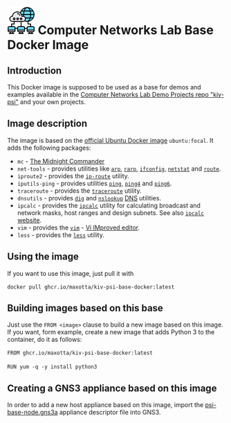 # ![PSI Logo](images/icon-64-net.png) Computer Networks Lab Base Docker Image

## Introduction

This Docker image is supposed to be used as a base for demos and examples available in the [Computer Networks Lab Demo Projects repo "kiv-psi"](https://github.com/maxotta/kiv-psi) and your own projects.

## Image description

The image is based on the [official Ubuntu Docker image](https://hub.docker.com/_/ubuntu) `ubuntu:focal`.
It adds the following packages:
* `mc` - [The Midnight Commander](https://en.wikipedia.org/wiki/Midnight_Commander)
* `net-tools` - provides utilities like [`arp`](http://manpages.ubuntu.com/manpages/focal/en/man8/arp.8.html), [`rarp`](http://manpages.ubuntu.com/manpages/focal/en/man8/rarp.8.html), [`ifconfig`](http://manpages.ubuntu.com/manpages/focal/en/man8/ifconfig.8.html), [`netstat`](http://manpages.ubuntu.com/manpages/focal/en/man8/netstat.8.html) and [`route`](http://manpages.ubuntu.com/manpages/focal/en/man8/route.8.html).
* `iproute2` - provides the [`ip-route`](http://manpages.ubuntu.com/manpages/focal/en/man8/ip-route.8.html) utility.
* `iputils-ping` - provides utilities [`ping`](http://manpages.ubuntu.com/manpages/focal/en/man8/ping.8.html), [`ping4`](http://manpages.ubuntu.com/manpages/focal/en/man8/ping4.8.html) and [`ping6`](http://manpages.ubuntu.com/manpages/focal/en/man8/ping6.8.html).
* `traceroute` - provides the [`traceroute`](http://manpages.ubuntu.com/manpages/focal/en/man1/traceroute.db.1.html) utility.
* `dnsutils` - provides [`dig`](http://manpages.ubuntu.com/manpages/focal/en/man1/dig.1.html) and [`nslookup`](http://manpages.ubuntu.com/manpages/focal/en/man1/nslookup.1.html) [DNS](https://en.wikipedia.org/wiki/Domain_Name_System) utilities.
* `ipcalc` - provides the [`ipcalc`](http://manpages.ubuntu.com/manpages/focal/en/man1/ipcalc.1.html) utility for calculating broadcast and network masks, host ranges and design subnets. See also [`ipcalc` website](http://jodies.de/ipcalc).
* `vim` - provides the [`vim`](http://manpages.ubuntu.com/manpages/focal/en/man1/vim.1.html) - [Vi IMproved editor](https://en.wikipedia.org/wiki/Vim_(text_editor)).
* `less` - provides the [`less`](http://manpages.ubuntu.com/manpages/focal/en/man1/less.1.html) utility.

## Using the image

If you want to use this image, just pull it with
```
docker pull ghcr.io/maxotta/kiv-psi-base-docker:latest
```

## Building images based on this base

Just use the `FROM <image>` clause to build a new image based on this image. If you want, form example, create a new image that adds Python 3 to the container, do it as follows:

```
FROM ghcr.io/maxotta/kiv-psi-base-docker:latest

RUN yum -q -y install python3
```

## Creating a GNS3 appliance based on this image

In order to add a new host appliance based on this image, import the [psi-base-node.gns3a](psi-base-node.gns3a) appliance descriptor file into GNS3.